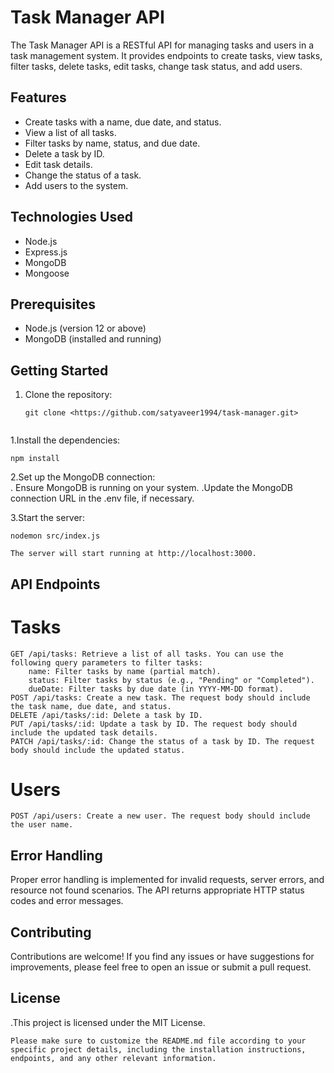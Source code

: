# Task Manager API

The Task Manager API is a RESTful API for managing tasks and users in a task management system. It provides endpoints to create tasks, view tasks, filter tasks, delete tasks, edit tasks, change task status, and add users.

## Features

- Create tasks with a name, due date, and status.
- View a list of all tasks.
- Filter tasks by name, status, and due date.
- Delete a task by ID.
- Edit task details.
- Change the status of a task.
- Add users to the system.

## Technologies Used

- Node.js
- Express.js
- MongoDB
- Mongoose


## Prerequisites

- Node.js (version 12 or above)
- MongoDB (installed and running)

## Getting Started

1. Clone the repository:

   ```shell
   git clone <https://github.com/satyaveer1994/task-manager.git>


1.Install the dependencies: 

    npm install

2.Set up the MongoDB connection:   
 . Ensure MongoDB is running on your system.
 .Update the MongoDB connection URL in the .env file, if necessary.

3.Start the server:

    nodemon src/index.js

    The server will start running at http://localhost:3000.


## API Endpoints

# Tasks

    GET /api/tasks: Retrieve a list of all tasks. You can use the following query parameters to filter tasks:
        name: Filter tasks by name (partial match).
        status: Filter tasks by status (e.g., "Pending" or "Completed").
        dueDate: Filter tasks by due date (in YYYY-MM-DD format).
    POST /api/tasks: Create a new task. The request body should include the task name, due date, and status.
    DELETE /api/tasks/:id: Delete a task by ID.
    PUT /api/tasks/:id: Update a task by ID. The request body should include the updated task details.
    PATCH /api/tasks/:id: Change the status of a task by ID. The request body should include the updated status.



# Users

    POST /api/users: Create a new user. The request body should include the user name.

## Error Handling

Proper error handling is implemented for invalid requests, server errors, and resource not found scenarios. The API returns appropriate HTTP status codes and error messages.

## Contributing

Contributions are welcome! If you find any issues or have suggestions for improvements, please feel free to open an issue or submit a pull request.

## License


.This project is licensed under the MIT License.


    Please make sure to customize the README.md file according to your specific project details, including the installation instructions, endpoints, and any other relevant information.
